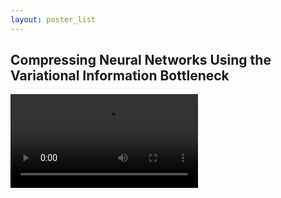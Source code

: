 ```yaml
---
layout: poster_list
---
```


## [](#title)Compressing Neural Networks Using the Variational Information Bottleneck

<video controls="controls" align="center">
  <source src="/posters/icml2018_compressing_video.mp4" type="video/mp4" />
</video>